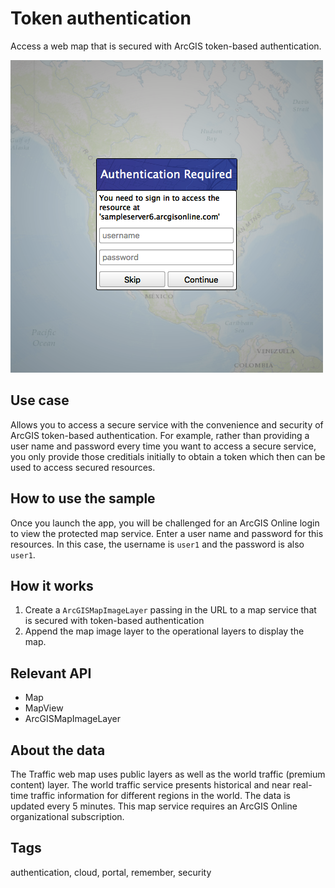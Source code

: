 # Token authentication

Access a web map that is secured with ArcGIS token-based authentication.

![](screenshot.png)

## Use case

Allows you to access a secure service with the convenience and security of ArcGIS token-based authentication. For example, rather than providing a user name and password every time you want to access a secure service, you only provide those creditials initially to obtain a token which then can be used to access secured resources.

## How to use the sample

Once you launch the app, you will be challenged for an ArcGIS Online login to view the protected map service. Enter a user name and password for this resources. In this case, the username is `user1` and the password is also `user1`.

## How it works

1. Create a `ArcGISMapImageLayer` passing in the URL to a map service that is secured with token-based authentication
2. Append the map image layer to the operational layers to display the map.

## Relevant API

* Map
* MapView
* ArcGISMapImageLayer

## About the data

The Traffic web map uses public layers as well as the world traffic (premium content) layer. The world traffic service presents historical and near real-time traffic information for different regions in the world. The data is updated every 5 minutes. This map service requires an ArcGIS Online organizational subscription.

## Tags

authentication, cloud, portal, remember, security
